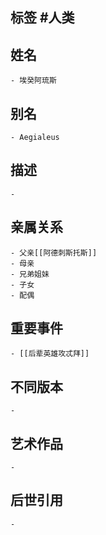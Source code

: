 ## 标签  #人类
## 姓名
	- 埃癸阿琉斯
## 别名
	- Aegialeus
## 描述
	-
## 亲属关系
	- 父亲[[阿德刺斯托斯]]
	- 母亲
	- 兄弟姐妹
	- 子女
	- 配偶
## 重要事件
	- [[后辈英雄攻忒拜]]
## 不同版本
	-
## 艺术作品
	-
## 后世引用
	-
